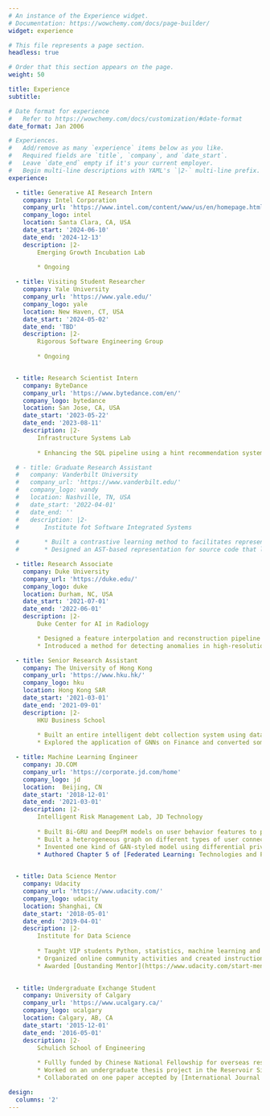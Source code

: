 ```yaml
---
# An instance of the Experience widget.
# Documentation: https://wowchemy.com/docs/page-builder/
widget: experience

# This file represents a page section.
headless: true

# Order that this section appears on the page.
weight: 50

title: Experience
subtitle:

# Date format for experience
#   Refer to https://wowchemy.com/docs/customization/#date-format
date_format: Jan 2006

# Experiences.
#   Add/remove as many `experience` items below as you like.
#   Required fields are `title`, `company`, and `date_start`.
#   Leave `date_end` empty if it's your current employer.
#   Begin multi-line descriptions with YAML's `|2-` multi-line prefix.
experience:

  - title: Generative AI Research Intern
    company: Intel Corporation
    company_url: 'https://www.intel.com/content/www/us/en/homepage.html'
    company_logo: intel
    location: Santa Clara, CA, USA
    date_start: '2024-06-10'
    date_end: '2024-12-13'
    description: |2-
        Emerging Growth Incubation Lab
        
        * Ongoing

  - title: Visiting Student Researcher
    company: Yale University
    company_url: 'https://www.yale.edu/'
    company_logo: yale
    location: New Haven, CT, USA
    date_start: '2024-05-02'
    date_end: 'TBD'
    description: |2-
        Rigorous Software Engineering Group
        
        * Ongoing


  - title: Research Scientist Intern
    company: ByteDance
    company_url: 'https://www.bytedance.com/en/'
    company_logo: bytedance
    location: San Jose, CA, USA
    date_start: '2023-05-22'
    date_end: '2023-08-11'
    description: |2-
        Infrastructure Systems Lab
        
        * Enhancing the SQL pipeline using a hint recommendation system based on representation learning. This is an ongoing project by the time of completing this item.

  # - title: Graduate Research Assistant
  #   company: Vanderbilt University
  #   company_url: 'https://www.vanderbilt.edu/'
  #   company_logo: vandy
  #   location: Nashville, TN, USA
  #   date_start: '2022-04-01'
  #   date_end: ''
  #   description: |2-
  #       Institute fot Software Integrated Systems
        
  #       * Built a contrastive learning method to facilitates representation learning of binary code visualized by distribution analysis, and improves the performance on all three downstream tasks of software engineering and security by 5.45% on average compared to state-of-the-art large-scale language representation models (under reivew by [ISSTA](https://conf.researchr.org/home/issta-2023)).
  #       * Designed an AST-based representation for source code that leverages program structure and semantics to improve state-of-the-art code clone detection. Our experimental results show that the model improves state-of-the-art neural clone detection approaches by up to 6.6% in F-1 score (accepted by [ICSE](https://conf.researchr.org/home/icse-2023) workshop).

  - title: Research Associate
    company: Duke University
    company_url: 'https://duke.edu/'
    company_logo: duke
    location: Durham, NC, USA
    date_start: '2021-07-01'
    date_end: '2022-06-01'
    description: |2-
        Duke Center for AI in Radiology

        * Designed a feature interpolation and reconstruction pipeline for injecting tumors into healthy images as an augmented dataset, and conjuncted a ViT on the outputs of a ResNet as inputs to a FPN in Faster R-CNN for tumor detection. The model mitigates the data-hungry problem of attention and achieves 13.1% improvement in AP50 for detecting tumors (accepted by [MICCAI](https://conferences.miccai.org/2022/en/) workshop).
        * Introduced a method for detecting anomalies in high-resolution medical images by sliding patches, and a domain generalization method by imposing constraints on the feature space and its projection space. Both of the two model achieve state-of-the-art in anomaly detection and domain generalization accuracy (submiteed to [MIA](https://www.sciencedirect.com/journal/medical-image-analysis) and [IEEE-TMI](https://ieeexplore.ieee.org/xpl/RecentIssue.jsp?punumber=42)).

  - title: Senior Research Assistant
    company: The University of Hong Kong
    company_url: 'https://www.hku.hk/'
    company_logo: hku
    location: Hong Kong SAR
    date_start: '2021-03-01'
    date_end: '2021-09-01'
    description: |2-
        HKU Business School
        
        * Built an entire intelligent debt collection system using data-driven deep reinforcement learning models. The model utilizes transformer as the feature extractor and attaches a offline policy gradient model trained on the embedded sequential-aware hidden features to propose long-term dependent decisions.
        * Explored the application of GNNs on Finance and converted some of the ideas to a paper for addressing code clone detection (accepted by [ICSE](https://conf.researchr.org/home/icse-2023) workshop).

  - title: Machine Learning Engineer
    company: JD.COM
    company_url: 'https://corporate.jd.com/home'
    company_logo: jd
    location:  Beijing, CN
    date_start: '2018-12-01'
    date_end: '2021-03-01'
    description: |2-
        Intelligent Risk Management Lab, JD Technology
        
        * Built Bi-GRU and DeepFM models on user behavior features to predict the credit use rate and overall profit of every user in cash loan and consumer debt. The model can propose decisions to increase their credit limit for maximizing income, and achieved 21.4% overall profit increase.
        * Built a heterogeneous graph on different types of user connections, and applied GNN models to propagate the credit score. The model can improve the overall accuracy of the XGB model by 5% in user classification.
        * Invented one kind of GAN-styled model using differential privacy to improve the efficiency and security of federated learning. Applied for 10 CN patents based on the research outputs, and was listed as 1st or 2nd inventor in 8 of them. One of the patents was awarded as 1st Runner-up in the 3rd [JD Discovery Cup Patent Competition](https://blog.csdn.net/JDDTechTalk/article/details/109615799) (Top 0.1%).
        * Authored Chapter 5 of [Federated Learning: Technologies and Practices](https://www.amazon.cn/dp/B091GWK1Z6).
    

  - title: Data Science Mentor
    company: Udacity
    company_url: 'https://www.udacity.com/'
    company_logo: udacity
    location: Shanghai, CN
    date_start: '2018-05-01'
    date_end: '2019-04-01'
    description: |2-
        Institute for Data Science
        
        * Taught VIP students Python, statistics, machine learning and data mining
        * Organized online community activities and created instructional materials
        * Awarded [Oustanding Mentor](https://www.udacity.com/start-mentoring) of Udacity China (Top 1%)
    

  - title: Undergraduate Exchange Student
    company: University of Calgary
    company_url: 'https://www.ucalgary.ca/'
    company_logo: ucalgary
    location: Calgary, AB, CA
    date_start: '2015-12-01'
    date_end: '2016-05-01'
    description: |2-
        Schulich School of Engineering
        
        * Fullly funded by Chinese National Fellowship for overseas research
        * Worked on an undergraduate thesis project in the Reservoir Simulation Group with Professor Keliu Wu.
        * Collaborated on one paper accepted by [International Journal of Coal Geology](https://www.sciencedirect.com/journal/international-journal-of-coal-geology) (IF: 6.806).

design:
  columns: '2'
---
```

